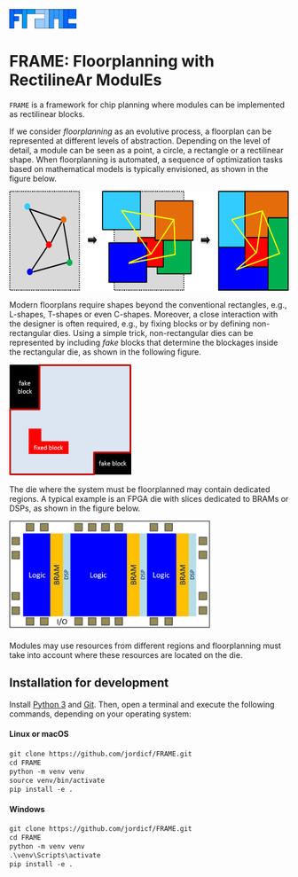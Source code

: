 <img src="doc/pict/Frame.png" alt="drawing" style="height: 35px;"/> 

# FRAME: Floorplanning with RectilineAr ModulEs

`FRAME` is a framework for chip planning where modules can be implemented as rectilinear
blocks.

If we consider _floorplanning_ as an evolutive process, a floorplan can be represented at 
different levels of abstraction. Depending on the level of detail, a module can be seen 
as a point, a circle, a rectangle or a rectilinear shape. 
When floorplanning is automated, a sequence of optimization tasks
based on mathematical models is typically envisioned, as shown in the figure below.

<img src="doc/pict/FPprocess.png" alt="Evolutive floorplanning" style="height: 180px;"/>

Modern floorplans require shapes beyond the conventional rectangles, e.g., L-shapes, 
T-shapes or even  C-shapes. Moreover, a close interaction with the designer is often 
required, e.g., by fixing blocks or by defining non-rectangular dies. Using a simple trick,
non-rectangular dies can be represented by including _fake_ blocks that determine the 
blockages inside the rectangular  die, as shown in the following figure.

<img src="doc/pict/FakeFixedBlocks.png" alt="Fake and fixed blocks" style="height: 200px;"/>

The die where the system must be floorplanned may contain dedicated regions. 
A typical example is an
FPGA die with slices dedicated to BRAMs or DSPs, as shown in the figure below.

<img src="doc/pict/FPGA_structure.png" alt="Die with dedicated regions" style="height: 200px;"/>

Modules may use resources from different regions and floorplanning must take into account 
where these resources are located on the die.

## Installation for development

Install [Python 3](https://www.python.org/downloads/) and [Git](https://git-scm.com/download/).
Then, open a terminal and execute the following commands, depending on your operating system:

#### Linux or macOS
```
git clone https://github.com/jordicf/FRAME.git
cd FRAME
python -m venv venv
source venv/bin/activate
pip install -e .
```

#### Windows
```
git clone https://github.com/jordicf/FRAME.git
cd FRAME
python -m venv venv
.\venv\Scripts\activate
pip install -e .
```
